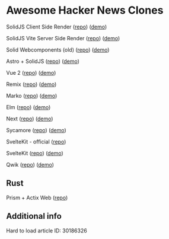 # Awesome Hacker News Clones

SolidJS Client Side Render ([repo](https://github.com/solidjs/solid-hackernews)) ([demo](https://hackernews-csr.ryansolid.workers.dev/))

SolidJS Vite Server Side Render ([repo](https://github.com/solidjs/solid-hackernews/tree/vite-ssr)) ([demo](https://hackernews.ryansolid.workers.dev/))

Solid Webcomponents (old) ([repo](https://github.com/ryansolid/solid-hackernews-app)) ([demo](https://ryansolid.github.io/solid-hackernews-app/))

Astro + SolidJS ([repo](https://github.com/ryansolid/astro-solid-hackernews)) ([demo](https://astro-solid-hn.netlify.app/))

Vue 2 ([repo](https://github.com/vuejs/vue-hackernews-2.0)) ([demo](https://vue-hn.herokuapp.com/top))

Remix ([repo]()) ([demo](https://github.com/ryansolid/remix-hackernews))

Marko ([repo](https://github.com/ryansolid/marko-hackernews)) ([demo](https://marko-hackernews.ryansolid.workers.dev/))

Elm ([repo](https://github.com/dillonkearns/elm-pages/tree/serverless-latest/examples/hackernews)) ([demo](https://hacker-news-elm-pages.netlify.app))

Next ([repo](https://github.com/ryansolid/next-hackernews)) ([demo](https://next-hackernews-olive.vercel.app/))

Sycamore ([repo](https://github.com/sycamore-rs/hackernews-sycamore)) ([demo](https://sycamore-rs.github.io/hackernews-sycamore/item/30186326 ))

SvelteKit - official ([repo](https://github.com/sveltejs/sites/tree/master/sites/hn.svelte.dev))

SvelteKit ([repo](https://github.com/ryansolid/svelte-hackernews)) ([demo](https://svelte-hackernews.pages.dev/))

Qwik ([repo](https://github.com/ryansolid/qwik-hackernews)) ([demo](https://qwik-hackernews.ryansolid.workers.dev/))

## Rust

Prism + Actix Web ([repo](https://github.com/ryansolid/hackernews-prism))

## Additional info

Hard to load article ID: 30186326
